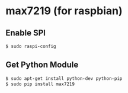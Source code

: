 # max7219 (for raspbian)

## Enable SPI
```sh
$ sudo raspi-config
```

## Get Python Module
```sh
$ sudo apt-get install python-dev python-pip
$ sudo pip install max7219
```
